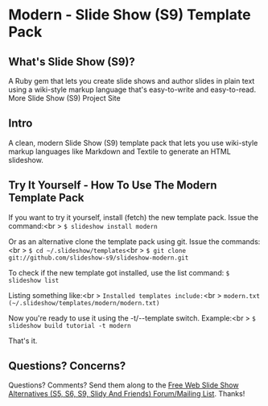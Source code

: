 # Modern - Slide Show (S9) Template Pack

## What's Slide Show (S9)?
A Ruby gem that lets you create slide shows and author slides in plain text
using a wiki-style markup language that's easy-to-write and easy-to-read. More
Slide Show (S9) Project Site

## Intro
A clean, modern Slide Show (S9) template pack that lets you use wiki-style
markup languages like Markdown and Textile to generate an HTML slideshow.

## Try It Yourself - How To Use The Modern Template Pack
If you want to try it yourself, install (fetch) the new template pack. Issue the
command:<br \>
`$ slideshow install modern`

Or as an alternative clone the template pack using git. Issue the commands:<br \>
`$ cd ~/.slideshow/templates`<br \>
`$ git clone git://github.com/slideshow-s9/slideshow-modern.git`

To check if the new template got installed, use the list command:
`$ slideshow list`

Listing something like:<br \>
`Installed templates include:`<br \>
`modern.txt (~/.slideshow/templates/modern/modern.txt)`

Now you're ready to use it using the -t/--template switch. Example:<br \>
`$ slideshow build tutorial -t modern`

That's it.

## Questions? Concerns?
Questions? Comments? Send them along to the [Free Web Slide Show Alternatives
(S5, S6, S9, Slidy And Friends) Forum/Mailing
List](https://groups.google.com/forum/#!forum/wwwmake). Thanks!

